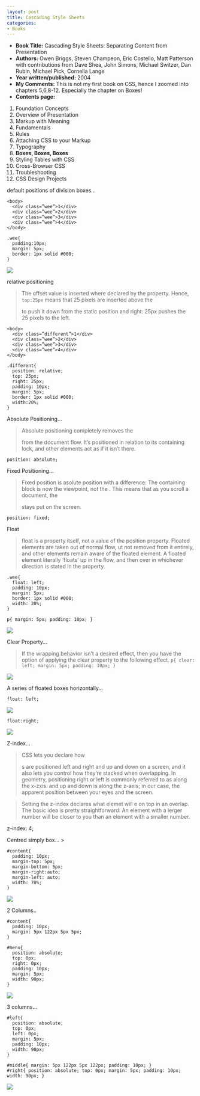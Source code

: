 ```yaml
---
layout: post
title: Cascading Style Sheets
categories:
- Books
---
```

- **Book Title:** Cascading Style Sheets: Separating Content from Presentation
- **Authors:** Owen Briggs, Steven Champeon, Eric Costello, Matt Patterson with contributions from Dave Shea, John Simons, Michael Switzer, Dan Rubin, Michael Pick, Cornelia Lange
- **Year written/published:** 2004
- **My Comments:** This is not my first book on CSS, hence I zoomed into chapters 5,6,8-12. Especially the chapter on Boxes!
- **Contents page:**
1. Foundation Concepts
2. Overview of Presentation
3. Markup with Meaning
4. Fundamentals
5. Rules
6. Attaching CSS to your Markup
7. Typography
8. **Boxes, Boxes, Boxes**
9. Styling Tables with CSS
10. Cross-Browser CSS
11. Troubleshooting
12. CSS Design Projects

default positions of division boxes…

```
<body>    
  <div class=”wee”>1</div>    
  <div class=”wee”>2</div>    
  <div class=”wee”>3</div>    
  <div class=”wee”>4</div>
</body>

.wee{    
  padding:10px;    
  margin: 5px;    
  border: 1px solid #000;
}
```

![](/img/css932u4089321.jpg)

relative positioning

> The offset value is inserted where declared by the property. Hence, `top:25px` means that 25 pixels are inserted above the <div> to push it down from the static position and right: 25px pushes the <div> 25 pixels to the left.

```
<body>    
  <div class=”different”>1</div>
  <div class=”wee”>2</div>
  <div class=”wee”>3</div>
  <div class=”wee”>4</div>
</body>

.different{    
  position: relative;    
  top: 25px;    
  right: 25px;    
  padding: 10px;    
  margin: 5px;    
  border: 1px solid #000;    
  width:20%;
}
```

Absolute Positioning…

> Absolute positioning completely removes the <div> from the document flow. It’s positioned in relation to its containing lock, and other elements act as if it isn’t there.

```
position: absolute;
```

Fixed Positioning…

> Fixed position is asolute position with a difference: The containing block is now the viewpoint, not the <html>. This means that as you scroll a document, the <div> stays put on the screen.

```
position: fixed;
```

Float

> float is a property itself, not a value of the position property. Floated elements are taken out of normal flow, ut not removed from it entirely, and other elements remain aware of the floated element. A floated element literally ‘floats’ up in the flow, and then over in whichever direction is stated in the property.

```
.wee{    
  float: left;    
  padding: 10px;    
  margin: 5px;    
  border: 1px solid #000;    
  width: 20%;
}

p{ margin: 5px; padding: 10px; }
```

![](/img/css932u4089323.jpg)

Clear Property…

> If the wrapping behavior isn’t a desired effect, then you have the option of applying the clear property to the following effect. `p{ clear: left; margin: 5px; padding: 10px; }`

![](/img/css932u4089324.jpg)

A series of floated boxes horizontally…

`float: left; `

![](/img/css932u4089325.jpg)

`float:right;`

![](/img/css932u4089326.jpg)

Z-index…

> CSS lets you declare how <div>s are positioned left and right and up and down on a screen, and it also lets you control how they’re stacked when overlapping. In geometry, positioning right or left is commonly referred to as along the x-zxis. and up and down is along the z-axis; in our case, the apparent position between your eyes and the screen.

> Setting the z-index declares what elemet will e on top in an overlap. The basic idea is pretty straightforward: An element with a lerger number will be closer to you than an element with a smaller number.

z-index: 4;

Centred simply box… >

```
#content{
  padding: 10px;
  margin-top: 5px;
  margin-bottom: 5px;
  margin-right:auto;
  margin-left: auto;
  width: 70%;
}
```

![](/img/css932u4089327.jpg)

2 Columns..

```
#content{
  padding: 10px;
  margin: 5px 122px 5px 5px;
}

#menu{
  position: absolute;
  top: 0px;
  right: 0px;
  padding: 10px;
  margin: 5px;
  width: 90px;
}
```

![](/img/css932u4089328.jpg)

3 columns…

```
#left{
  position: absolute;
  top: 0px;
  left: 0px;
  margin: 5px;
  padding: 10px;
  width: 90px;
}

#middle{ margin: 5px 122px 5px 122px; padding: 10px; }
#right{ position: absolute; top: 0px; margin: 5px; padding: 10px; width: 90px; }
```

![](/img/css932u40893210.jpg)
